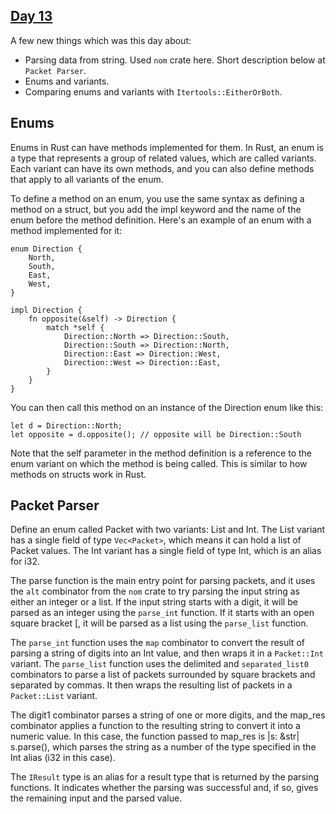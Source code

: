 ## [Day 13](https://adventofcode.com/2022/day/13)

A few new things which was this day about:

- Parsing data from string. Used `nom` crate here. Short description below at `Packet Parser`.
- Enums and variants.
- Comparing enums and variants with `Itertools::EitherOrBoth`.

## Enums

Enums in Rust can have methods implemented for them. In Rust, an enum is a type that represents a group of related values, which are called variants. Each variant can have its own methods, and you can also define methods that apply to all variants of the enum.

To define a method on an enum, you use the same syntax as defining a method on a struct, but you add the impl keyword and the name of the enum before the method definition. Here's an example of an enum with a method implemented for it:

```
enum Direction {
    North,
    South,
    East,
    West,
}

impl Direction {
    fn opposite(&self) -> Direction {
        match *self {
            Direction::North => Direction::South,
            Direction::South => Direction::North,
            Direction::East => Direction::West,
            Direction::West => Direction::East,
        }
    }
}
```

You can then call this method on an instance of the Direction enum like this:

```
let d = Direction::North;
let opposite = d.opposite(); // opposite will be Direction::South
```

Note that the self parameter in the method definition is a reference to the enum variant on which the method is being called. This is similar to how methods on structs work in Rust.

## Packet Parser

Define an enum called Packet with two variants: List and Int. The List variant has a single field of type `Vec<Packet>`, which means it can hold a list of Packet values. The Int variant has a single field of type Int, which is an alias for i32.

The parse function is the main entry point for parsing packets, and it uses the `alt` combinator from the `nom` crate to try parsing the input string as either an integer or a list. If the input string starts with a digit, it will be parsed as an integer using the `parse_int` function. If it starts with an open square bracket [, it will be parsed as a list using the `parse_list` function.

The `parse_int` function uses the `map` combinator to convert the result of parsing a string of digits into an Int value, and then wraps it in a `Packet::Int` variant. The `parse_list` function uses the delimited and `separated_list0` combinators to parse a list of packets surrounded by square brackets and separated by commas. It then wraps the resulting list of packets in a `Packet::List` variant.

The digit1 combinator parses a string of one or more digits, and the map_res combinator applies a function to the resulting string to convert it into a numeric value. In this case, the function passed to map_res is |s: &str| s.parse(), which parses the string as a number of the type specified in the Int alias (i32 in this case).

The `IResult` type is an alias for a result type that is returned by the parsing functions. It indicates whether the parsing was successful and, if so, gives the remaining input and the parsed value.
